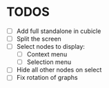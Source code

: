 # TODOS

- [ ] Add full standalone in cubicle
- [ ] Split the screen
- [ ] Select nodes to display:
    - [ ] Context menu
    - [ ] Selection menu
- [ ] Hide all other nodes on select
- [ ] Fix rotation of graphs
